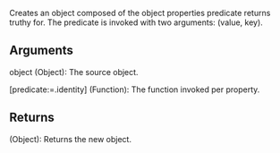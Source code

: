 Creates an object composed of the object properties predicate returns truthy for. The predicate is invoked with two arguments: (value, key).


## Arguments
object (Object): The source object.

[predicate:=.identity] (Function): The function invoked per property.


## Returns
(Object): Returns the new object.
